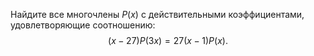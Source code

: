 Найдите все многочлены $P(x)$ с действительными коэффициентами, удовлетворяющие соотношению: $$(x-27)P(3x)=27(x-1)P(x).$$